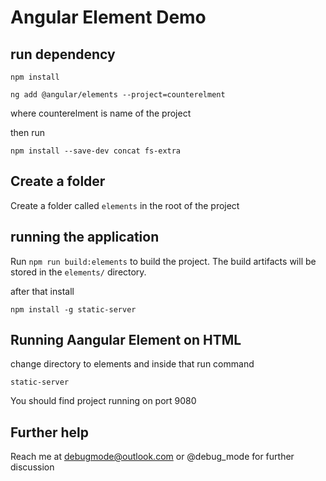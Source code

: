 # Angular Element  Demo

## run dependency 

`npm install`

`ng add @angular/elements --project=counterelment`

where counterelment is name of the project

then run 


`npm install --save-dev concat fs-extra`


## Create a folder 

Create a folder called `elements` in the root of the project 

## running the application 

Run `npm run build:elements` to build the project. The build artifacts will be stored in the `elements/` directory. 

after that install 

`npm install -g static-server`


## Running Aangular Element on HTML 


change directory to elements and inside that run command 

`static-server`

You should find project running on port 9080

## Further help

Reach me at debugmode@outlook.com or @debug_mode for further discussion 
